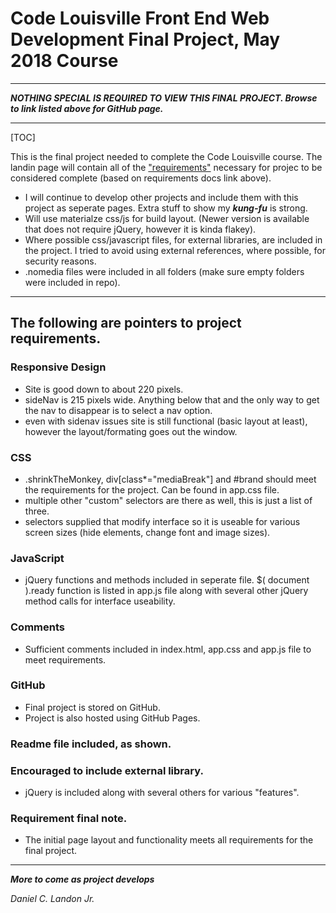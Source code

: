 # Code Louisville Front End Web Development Final Project, May 2018 Course

---

***NOTHING SPECIAL IS REQUIRED TO VIEW THIS FINAL PROJECT. Browse to link listed above for GitHub page.***

---

[TOC]

This is the final project needed to complete the Code Louisville course. The landin page will contain all of the ["requirements"](https://github.com/CodeLouisville/Student-Resources/wiki/Front-End-Web-Development-Project-Requirements) necessary for projec to be considered complete (based on requirements docs link above).

- I will continue to develop other projects and include them with this project as seperate pages. Extra stuff to show my ***kung-fu*** is strong.
- Will use materialze css/js for build layout. (Newer version is available that does not require jQuery, however it is kinda flakey).
- Where possible css/javascript files, for external libraries, are included in the project. I tried to avoid using external references, where possible, for security reasons.
- .nomedia files were included in all folders (make sure empty folders were included in repo).

***

## The following are pointers to project requirements.

### Responsive Design
  - Site is good down to about 220 pixels.
  - sideNav is 215 pixels wide. Anything below that and the only way to get the nav to disappear is to select a nav option.
  - even with sidenav issues site is still functional (basic layout at least), however the layout/formating goes out the window.

### CSS
  - .shrinkTheMonkey, div[class*="mediaBreak"] and #brand should meet the requirements for the project. Can be found in app.css file.
  - multiple other "custom" selectors are there as well, this is just a list of three.
  - selectors supplied that modify interface so it is useable for various screen sizes (hide elements, change font and image sizes).

### JavaScript
  - jQuery functions and methods included in seperate file. $( document ).ready function is listed in app.js file along with several other jQuery method calls for interface useability.

### Comments

- Sufficient comments included in index.html, app.css and app.js file to meet requirements.

### GitHub

- Final project is stored on GitHub.
- Project is also hosted using GitHub Pages.

### Readme file included, as shown.

### Encouraged to include external library. 

- jQuery is included along with several others for various "features".

### Requirement final note. 

- The initial page layout and functionality meets all requirements for the final project. 

---

***More to come as project develops***

*Daniel C. Landon Jr.*